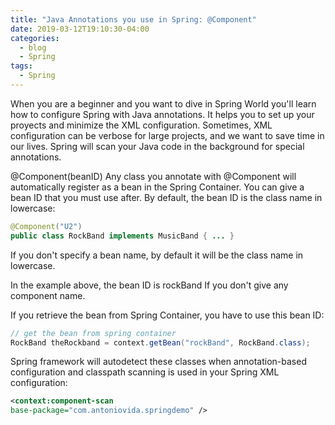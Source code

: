 ```yaml
---
title: "Java Annotations you use in Spring: @Component"
date: 2019-03-12T19:10:30-04:00
categories:
  - blog
  - Spring
tags:
  - Spring
---
```


When you are a beginner and you want to dive in Spring World you'll learn how to configure Spring with Java annotations. It helps you to set up your proyects and minimize the XML configuration. Sometimes, XML configuration can be verbose for large projects, and we want to save time in our lives. Spring will scan your Java code in the background for special annotations.

@Component(beanID) Any class you annotate with @Component will automatically register as a bean in the Spring Container. You can give a bean ID that you must use after. By default, the bean ID is the class name in lowercase:

```java
@Component("U2")
public class RockBand implements MusicBand { ... }
```

If you don't specify a bean name, by default it will be the class name in lowercase.

In the example above, the bean ID is rockBand If you don't give any component name.

If you retrieve the bean from Spring Container, you have to use this bean ID:

```java
// get the bean from spring container
RockBand theRockband = context.getBean("rockBand", RockBand.class);
```

Spring framework will autodetect these classes when annotation-based configuration and classpath scanning is used in your Spring XML configuration:

```xml
<context:component-scan
base-package="com.antoniovida.springdemo" />
```